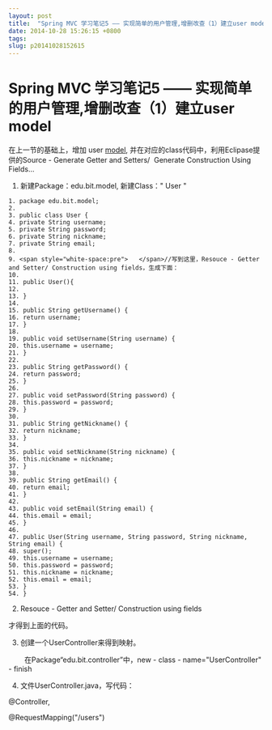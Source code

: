 ```yaml
---
layout: post
title:  "Spring MVC 学习笔记5 —— 实现简单的用户管理,增删改查（1）建立user model"
date: 2014-10-28 15:26:15 +0800
tags: 
slug: p20141028152615
---
```


# Spring MVC 学习笔记5 —— 实现简单的用户管理,增删改查（1）建立user model





在上一节的基础上，增加 user [model](https://so.csdn.net/so/search?q=model&spm=1001.2101.3001.7020), 并在对应的class代码中，利用Eclipase提供的Source - Generate Getter and Setters/  Generate Construction Using Fields...


  
 


  
 


1. 新建Package：edu.bit.model, 新建Class：" User "




```
1. package edu.bit.model;
2. 
3. public class User {
4. private String username;
5. private String password;
6. private String nickname;
7. private String email;
8. 
9. <span style="white-space:pre">	</span>//写到这里，Resouce - Getter and Setter/ Construction using fields，生成下面：
10. 
11. public User(){
12. 
13. }
14. 
15. public String getUsername() {
16. return username;
17. }
18. 
19. public void setUsername(String username) {
20. this.username = username;
21. }
22. 
23. public String getPassword() {
24. return password;
25. }
26. 
27. public void setPassword(String password) {
28. this.password = password;
29. }
30. 
31. public String getNickname() {
32. return nickname;
33. }
34. 
35. public void setNickname(String nickname) {
36. this.nickname = nickname;
37. }
38. 
39. public String getEmail() {
40. return email;
41. }
42. 
43. public void setEmail(String email) {
44. this.email = email;
45. }
46. 
47. public User(String username, String password, String nickname, String email) {
48. super();
49. this.username = username;
50. this.password = password;
51. this.nickname = nickname;
52. this.email = email;
53. }
54. }

```

  


2. Resouce - Getter and Setter/ Construction using fields


才得到上面的代码。


  
 


3. 创建一个UserController来得到映射。  
 


        在Package“edu.bit.controller”中，new - class - name="UserController" - finish


  
 


4. 文件UserController.java，写代码：


@Controller, 


@RequestMapping("/users")


  
 



  


  
 




